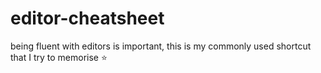 # editor-cheatsheet
being fluent with editors is important, this is my commonly used shortcut that I try to memorise ⭐

